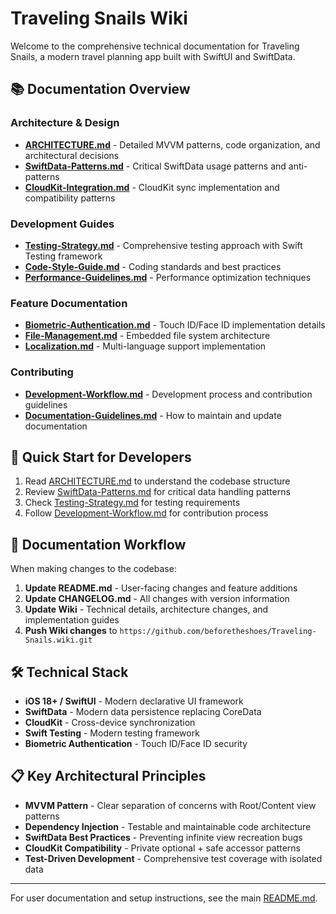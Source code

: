 # Traveling Snails Wiki

Welcome to the comprehensive technical documentation for Traveling Snails, a modern travel planning app built with SwiftUI and SwiftData.

## 📚 Documentation Overview

### Architecture & Design
- **[ARCHITECTURE.md](ARCHITECTURE.md)** - Detailed MVVM patterns, code organization, and architectural decisions
- **[SwiftData-Patterns.md](SwiftData-Patterns.md)** - Critical SwiftData usage patterns and anti-patterns
- **[CloudKit-Integration.md](CloudKit-Integration.md)** - CloudKit sync implementation and compatibility patterns

### Development Guides
- **[Testing-Strategy.md](Testing-Strategy.md)** - Comprehensive testing approach with Swift Testing framework
- **[Code-Style-Guide.md](Code-Style-Guide.md)** - Coding standards and best practices
- **[Performance-Guidelines.md](Performance-Guidelines.md)** - Performance optimization techniques

### Feature Documentation
- **[Biometric-Authentication.md](Biometric-Authentication.md)** - Touch ID/Face ID implementation details
- **[File-Management.md](File-Management.md)** - Embedded file system architecture
- **[Localization.md](Localization.md)** - Multi-language support implementation

### Contributing
- **[Development-Workflow.md](Development-Workflow.md)** - Development process and contribution guidelines
- **[Documentation-Guidelines.md](Documentation-Guidelines.md)** - How to maintain and update documentation

## 🚀 Quick Start for Developers

1. Read [ARCHITECTURE.md](ARCHITECTURE.md) to understand the codebase structure
2. Review [SwiftData-Patterns.md](SwiftData-Patterns.md) for critical data handling patterns
3. Check [Testing-Strategy.md](Testing-Strategy.md) for testing requirements
4. Follow [Development-Workflow.md](Development-Workflow.md) for contribution process

## 🔄 Documentation Workflow

When making changes to the codebase:

1. **Update README.md** - User-facing changes and feature additions
2. **Update CHANGELOG.md** - All changes with version information
3. **Update Wiki** - Technical details, architecture changes, and implementation guides
4. **Push Wiki changes** to `https://github.com/beforetheshoes/Traveling-Snails.wiki.git`

## 🛠️ Technical Stack

- **iOS 18+ / SwiftUI** - Modern declarative UI framework
- **SwiftData** - Modern data persistence replacing CoreData
- **CloudKit** - Cross-device synchronization
- **Swift Testing** - Modern testing framework
- **Biometric Authentication** - Touch ID/Face ID security

## 📋 Key Architectural Principles

- **MVVM Pattern** - Clear separation of concerns with Root/Content view patterns
- **Dependency Injection** - Testable and maintainable code architecture
- **SwiftData Best Practices** - Preventing infinite view recreation bugs
- **CloudKit Compatibility** - Private optional + safe accessor patterns
- **Test-Driven Development** - Comprehensive test coverage with isolated data

---

For user documentation and setup instructions, see the main [README.md](../README.md).
